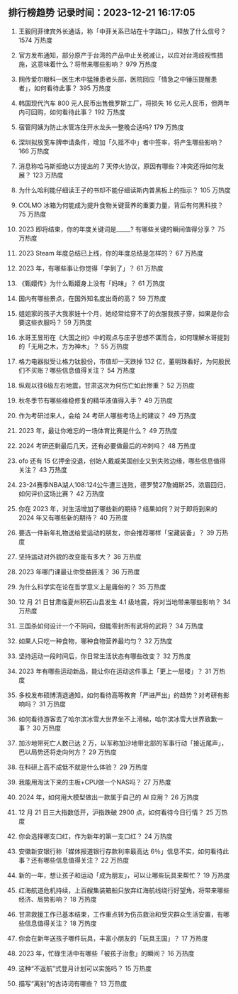 
## 排行榜趋势 记录时间：2023-12-21 16:17:05
  
  1. 王毅同菲律宾外长通话，称「中菲关系已站在十字路口」，释放了什么信号？ 1574 万热度
    
  2. 官方发布通知，部分原产于台湾的产品中止关税减让，以应对台湾歧视性措施，这意味着什么？将带来哪些影响？ 979 万热度
    
  3. 网传爱尔眼科一医生术中猛捶患者头部，医院回应「情急之中锤压提醒患者」，如何看待此事？ 395 万热度
    
  4. 韩国现代汽车 800 元人民币出售俄罗斯工厂，将损失 16 亿元人民币，但两年内可回购，如何看待此事？ 192 万热度
    
  5. 宿管阿姨为防止水管冻住开水龙头一整晚合适吗? 179 万热度
    
  6. 深圳拟放宽车牌申请条件，增加「久摇不中」者中签率，将产生哪些影响？ 166 万热度
    
  7. 消息称哈马斯拒绝以方提出的 7 天停火协议，原因有哪些？冲突还将如何发展？ 123 万热度
    
  8. 为什么哈利能仔细读王子的书却不能仔细读斯内普黑板上的指示？ 105 万热度
    
  9. COLMO 冰箱为何能成为提升食物关键营养的重要力量，背后有何黑科技？ 75 万热度
    
  10. 2023 即将结束，你的年度关键词是_____? 有哪些关键的瞬间值得分享？ 75 万热度
    
  11. 2023 Steam 年度总结已上线，你的年度总结是怎样的？ 67 万热度
    
  12. 2023 年，有哪些事让你觉得「学到了」？ 61 万热度
    
  13. 《甄嬛传》为什么甄嬛身上没有「妈味」？ 61 万热度
    
  14. 国内有哪些景点，在国外知名度出奇的高？ 59 万热度
    
  15. 姐姐家的孩子大我家娃十个月，她经常给穿不了的衣服我孩子穿，如果是你会要这些衣服吗？ 59 万热度
    
  16. 水哥王昱珩在《大国之树》中的观点与庄子思想不谋而合，如何理解水哥提到的「无用之木，方为神木」？ 55 万热度
    
  17. 格力电器拟受让格力钛股份，市值却一天跌掉 132 亿，董明珠看好，为何股民们不买账？哪些信息值得关注？ 54 万热度
    
  18. 纵观以往6级左右地震，甘肃这次为何伤亡如此惨重？ 52 万热度
    
  19. 秋冬季节有哪些维稳修复的精华液值得入手？ 49 万热度
    
  20. 作为考研过来人，会给 24 考研人哪些考场上的建议？ 49 万热度
    
  21. 2023 年，最让你难忘的一场体育比赛是什么？ 49 万热度
    
  22. 2024 考研还剩最后几天，还有必要做最后的冲刺吗？ 48 万热度
    
  23. ofo 还有 15 亿押金没退，创始人戴威美国创业又到失败边缘，哪些信息值得关注？ 43 万热度
    
  24. 23-24赛季NBA湖人108:124公牛遭三连败，德罗赞27詹姆斯25，浓眉回归，如何评价这场比赛？ 42 万热度
    
  25. 你在 2023 年，对生活增加了哪些新的期待？结果如何？对于即将到来的 2024 年又有哪些新的期待？ 40 万热度
    
  26. 要选一件新年礼物送给爱运动的朋友，你会推荐哪样「宝藏装备」？ 39 万热度
    
  27. 坚持运动对外貌的改变能有多大？ 36 万热度
    
  28. 2023 年哪门课最让你受益匪浅？ 36 万热度
    
  29. 为什么科学实在论在哲学意义上是庸俗的？ 35 万热度
    
  30. 12 月 21 日甘肃临夏州积石山县发生 4.1 级地震，将对当地带来哪些影响？ 34 万热度
    
  31. 三国杀如何设计一个不阴间，但能零封所有武将的武将？ 34 万热度
    
  32. 如果人只吃一种食物，哪种食物营养最均匀？ 32 万热度
    
  33. 坚持运动一段时间后，你日常生活状态有哪些改变？ 32 万热度
    
  34. 2023 年有哪些运动新品，能让你在运动这件事上「更上一层楼」？ 31 万热度
    
  35. 多校发布硕博清退通知，如何看待高等教育「严进严出」的趋势？对考研有影响吗？ 31 万热度
    
  36. 如何看待游客去了哈尔滨冰雪大世界坐不上滑梯，哈尔滨冰雪大世界致歉一事？ 30 万热度
    
  37. 加沙地带死亡人数已达 2 万，以军称加沙地带北部的军事行动「接近尾声」，巴以局势还将走向何方？ 29 万热度
    
  38. 在科研上高不成低不就是什么体验？ 29 万热度
    
  39. 我能用淘汰下来的主板+CPU做一个NAS吗？ 27 万热度
    
  40. 2024 年，如何用大模型做出一款属于自己的 AI 应用？ 26 万热度
    
  41. 12 月 21 日三大指数低开，沪指跌破 2900 点，如何看待今日行情？ 25 万热度
    
  42. 你会选择哪支口红，作为新年的第一支口红？ 24 万热度
    
  43. 安徽新安银行称「媒体报道银行存款利率最高达 6％」信息不实，如何看待此事？还有哪些信息值得关注？ 22 万热度
    
  44. 新的一年，想让孩子和运动「成为朋友」，可以让哪些玩具来帮忙？ 19 万热度
    
  45. 红海航道危机持续，上百艘集装箱船只放弃红海航线绕行好望角，将带来哪些经济、局势影响？ 18 万热度
    
  46. 甘肃救援工作已基本结束，工作重点转为伤员救治和受灾群众生活安置，有哪些信息值得关注？ 18 万热度
    
  47. 你会在新年送孩子哪件玩具，丰富小朋友的「玩具王国」？ 17 万热度
    
  48. 2023 年，忙碌生活中有哪些「被孩子治愈」的瞬间？ 16 万热度
    
  49. 这种“不返航”式登月计划可以实施吗？ 15 万热度
    
  50. 描写“离别”的古诗词有哪些？ 13 万热度
    
